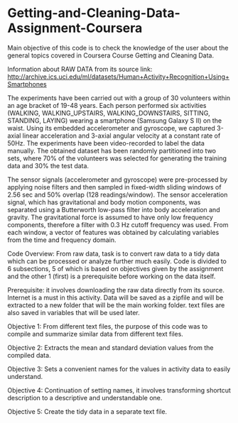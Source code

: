 # Getting-and-Cleaning-Data-Assignment-Coursera

Main objective of this code is to check the knowledge of the user about the general topics covered in Coursera Course Getting and Cleaning Data.

Information about RAW DATA from its source link: http://archive.ics.uci.edu/ml/datasets/Human+Activity+Recognition+Using+Smartphones

The experiments have been carried out with a group of 30 volunteers within an age bracket of 19-48 years. Each person performed six activities (WALKING, WALKING_UPSTAIRS, WALKING_DOWNSTAIRS, SITTING, STANDING, LAYING) wearing a smartphone (Samsung Galaxy S II) on the waist. Using its embedded accelerometer and gyroscope, we captured 3-axial linear acceleration and 3-axial angular velocity at a constant rate of 50Hz. The experiments have been video-recorded to label the data manually. The obtained dataset has been randomly partitioned into two sets, where 70% of the volunteers was selected for generating the training data and 30% the test data.

The sensor signals (accelerometer and gyroscope) were pre-processed by applying noise filters and then sampled in fixed-width sliding windows of 2.56 sec and 50% overlap (128 readings/window). The sensor acceleration signal, which has gravitational and body motion components, was separated using a Butterworth low-pass filter into body acceleration and gravity. The gravitational force is assumed to have only low frequency components, therefore a filter with 0.3 Hz cutoff frequency was used. From each window, a vector of features was obtained by calculating variables from the time and frequency domain.

Code Overview:
From raw data, task is to convert raw data to a tidy data which can be processed or analyze further much easily. Code is divided to
6 subsections, 5 of which is based on objectives given by the assignment and the other 1 (first) is a prerequisite before working on the data itself.

Prerequisite: it involves downloading the raw data directly from its source. Internet is a must in this activity. Data will be saved as a zipfile and will be extracted to a new folder that will be the main working folder. text files are also saved in variables that will be used later.

Objective 1: From different text files, the purpose of this code was to compile and summarize similar data from different text files.

Objective 2: Extracts the mean and standard deviation values from the compiled data.

Objective 3: Sets a convenient names for the values in activity data to easily understand.

Objective 4: Continuation of setting names, it involves transforming shortcut description to a descriptive and understandable one.

Objective 5: Create the tidy data in a separate text file.

